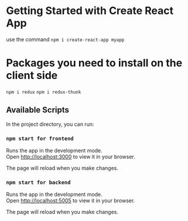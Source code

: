 # Getting Started with Create React App

use the command `npm i create-react-app myapp`

# Packages you need to install on the client side

`npm i redux`
`npm i redux-thunk`

## Available Scripts

In the project directory, you can run:

### `npm start for frontend`

Runs the app in the development mode.\
Open [http://localhost:3000](http://localhost:3000) to view it in your browser.

The page will reload when you make changes.

### `npm start for backend`

Runs the app in the development mode.\
Open [http://localhost:5005](http://localhost:5005) to view it in your browser.

The page will reload when you make changes.
